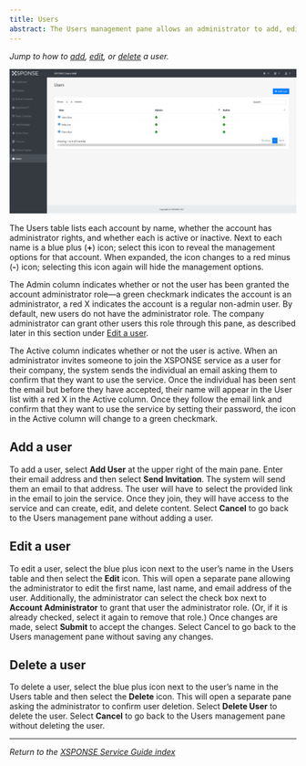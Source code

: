 ```yaml
---
title: Users
abstract: The Users management pane allows an administrator to add, edit, or delete a user. Selecting the Users link in the navigation pane will take you to the Users management pane. Only a user with the account administrator role—by default, your company administrator—can access the Users management pane. 
---
```

*Jump to how to [add](users-management.md#add-a-user), [edit](users-management.md#edit-a-user), or [delete](users-management.md#delete-a-user) a user.*

![users management pane](users_management.png)

The Users table lists each account by name, whether the account has administrator rights, and whether each is active or inactive. Next to each name is a blue plus (**+**) icon; select this icon to reveal the management options for that account. When expanded, the icon changes to a red minus (**-**) icon; selecting this icon again will hide the management options.

The Admin column indicates whether or not the user has been granted the account administrator role—a green checkmark indicates the account is an administrator, a red X indicates the account is a regular non-admin user. By default, new users do not have the administrator role. The company administrator can grant other users this role through this pane, as described later in this section under [Edit a user](users-management.md#edit-a-user). 

The Active column indicates whether or not the user is active. When an administrator invites someone to join the XSPONSE service as a user for their company, the system sends the individual an email asking them to confirm that they want to use the service. Once the individual has been sent the email but before they have accepted, their name will appear in the User list with a red X in the Active column. Once they follow the email link and confirm that they want to use the service by setting their password, the icon in the Active column will change to a green checkmark.

## Add a user
To add a user, select **Add User** at the upper right of the main pane. Enter their email address and then select **Send Invitation**. The system will send them an email to that address. The user will have to select the provided link in the email to join the service. Once they join, they will have access to the service and can create, edit, and delete content. Select **Cancel** to go back to the Users management pane without adding a user.

## Edit a user
To edit a user, select the blue plus icon next to the user’s name in the Users table and then select the **Edit** icon. This will open a separate pane allowing the administrator to edit the first name, last name, and email address of the user. Additionally, the administrator can select the check box next to **Account Administrator** to grant that user the administrator role. (Or, if it is already checked, select it again to remove that role.) Once changes are made, select **Submit** to accept the changes. Select Cancel to go back to the Users management pane without saving any changes.

## Delete a user
To delete a user, select the blue plus icon next to the user’s name in the Users table and then select the **Delete** icon. This will open a separate pane asking the administrator to confirm user deletion. Select **Delete User** to delete the user. Select **Cancel** to go back to the Users management pane without deleting the user.

___
*Return to the [XSPONSE Service Guide index](index.md)*
